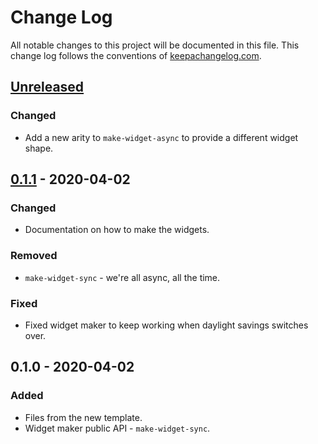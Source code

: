# Change Log
All notable changes to this project will be documented in this file. This change log follows the conventions of [keepachangelog.com](http://keepachangelog.com/).

## [Unreleased]
### Changed
- Add a new arity to `make-widget-async` to provide a different widget shape.

## [0.1.1] - 2020-04-02
### Changed
- Documentation on how to make the widgets.

### Removed
- `make-widget-sync` - we're all async, all the time.

### Fixed
- Fixed widget maker to keep working when daylight savings switches over.

## 0.1.0 - 2020-04-02
### Added
- Files from the new template.
- Widget maker public API - `make-widget-sync`.

[Unreleased]: https://github.com/your-name/cases/compare/0.1.1...HEAD
[0.1.1]: https://github.com/your-name/cases/compare/0.1.0...0.1.1

